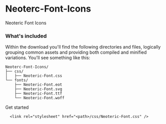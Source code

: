 <link rel="stylesheet" href="css/style.css">

# Neoterc-Font-Icons
Neoteric Font Icons


### What's included

Within the download you'll find the following directories and files, logically grouping common assets and providing both compiled and minified variations. You'll see something like this:

```
Neoterc-Font-Icons/
├── css/
│   ├── Neoteric-Font.css
└── fonts/
    ├── Neoteric-Font.eot
    ├── Neoteric-Font.svg
    ├── Neoteric-Font.ttf
    └── Neoteric-Font.woff
```

Get started
```
  <link rel="stylesheet" href="<path>/css/Neoteric-Font.css" />
```
